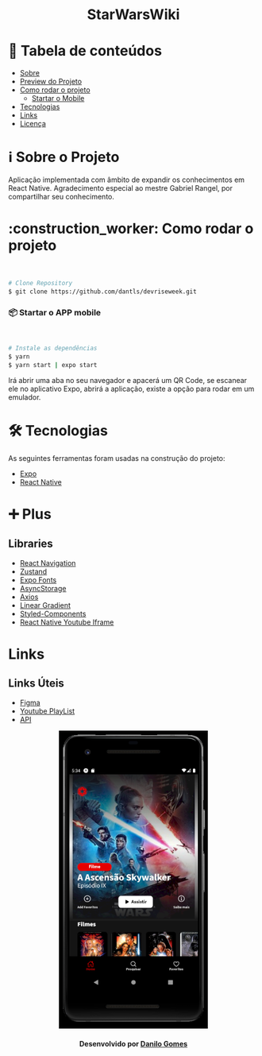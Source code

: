 <h1 align="center" name="title">StarWarsWiki</h1>


# :pushpin: Tabela de conteúdos
<!--ts-->
   * [Sobre](#sobre)
   * [Preview do Projeto](#preview)
   * [Como rodar o projeto](#run)
      * [Startar o Mobile](#api)
   * [Tecnologias](#tecnologias)
   * [Links](#links)
   * [Licença](#license)
<!--te-->


<h1 name="sobre">ℹ Sobre o Projeto</h1>
Aplicação implementada com âmbito de expandir os conhecimentos em React Native.
Agradecimento especial ao mestre Gabriel Rangel, por compartilhar seu conhecimento.

<h1 name="run">:construction_worker: Como rodar o projeto</h1> <br>

```bash
# Clone Repository
$ git clone https://github.com/dantls/devriseweek.git
```

<h3 name='api'>📦 Startar o APP mobile</h3><br>

```bash
# Instale as dependências
$ yarn
$ yarn start | expo start
```

Irá abrir uma aba no seu navegador e apacerá um QR Code, se escanear ele no aplicativo Expo, abrirá a aplicação, existe a opção para rodar em um emulador.

<h1 name="tecnologias">🛠 Tecnologias</h1>

As seguintes ferramentas foram usadas na construção do projeto:

- [Expo](https://expo.io/)
- [React Native](https://reactnative.dev/)

<h1 name="tecnologias">➕ Plus</h1>

## Libraries

- [React Navigation](https://reactnavigation.org/)
- [Zustand](https://github.com/pmndrs/zustand)
- [Expo Fonts](https://docs.expo.io/guides/using-custom-fonts)
- [AsyncStorage](https://docs.expo.io/versions/latest/sdk/async-storage)
- [Axios](https://github.com/axios/axios)
- [Linear Gradient](https://docs.expo.io/versions/latest/sdk/linear-gradient)
- [Styled-Components](https://styled-components.com/)
- [React Native Youtube Iframe](https://github.com/LonelyCpp/react-native-youtube-iframe)

<h1 name="links">Links</h1>

## Links Úteis

- [Figma](https://www.figma.com/file/FcJqDIFJpy43Zik4QhoJ39/DevRiseWeek-StarWars?node-id=2%3A2)
- [Youtube PlayList](https://www.youtube.com/playlist?list=PL4zG19BCs4pdPJzElbUxCykHTClU-B0Ts)
- [API](https://sevencoders-starwars-wiki.herokuapp.com)

<p align="center">
  <img src="https://github.com/dantls/devriseweek/blob/main/assets/app.png" height=600 width=300 alt="previous" />
</p>


<h4 name="license" align="center">
    Desenvolvido por <a href="https://www.linkedin.com/in/danilo-gomes-394459103/" target="_blank">Danilo Gomes</a>
</h4>
